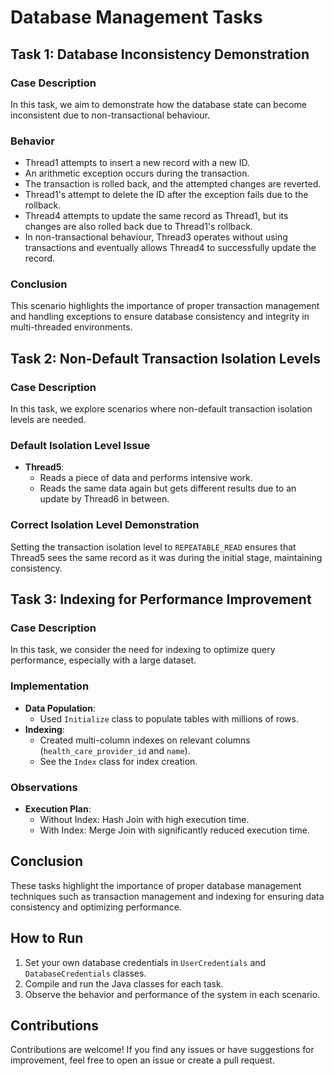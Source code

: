 # Database Management Tasks

## Task 1: Database Inconsistency Demonstration

### Case Description

In this task, we aim to demonstrate how the database state can become inconsistent due to non-transactional behaviour.

### Behavior

- Thread1 attempts to insert a new record with a new ID.
- An arithmetic exception occurs during the transaction.
- The transaction is rolled back, and the attempted changes are reverted.
- Thread1's attempt to delete the ID after the exception fails due to the rollback.
- Thread4 attempts to update the same record as Thread1, but its changes are also rolled back due to Thread1's rollback.
- In non-transactional behaviour, Thread3 operates without using transactions and eventually allows Thread4 to successfully update the record.

### Conclusion

This scenario highlights the importance of proper transaction management and handling exceptions to ensure database consistency and integrity in multi-threaded environments.


## Task 2: Non-Default Transaction Isolation Levels

### Case Description

In this task, we explore scenarios where non-default transaction isolation levels are needed.

### Default Isolation Level Issue

- **Thread5**:
  - Reads a piece of data and performs intensive work.
  - Reads the same data again but gets different results due to an update by Thread6 in between.

### Correct Isolation Level Demonstration

Setting the transaction isolation level to `REPEATABLE_READ` ensures that Thread5 sees the same record as it was during the initial stage, maintaining consistency.

## Task 3: Indexing for Performance Improvement

### Case Description

In this task, we consider the need for indexing to optimize query performance, especially with a large dataset.

### Implementation

- **Data Population**:
  - Used `Initialize` class to populate tables with millions of rows.
- **Indexing**:
  - Created multi-column indexes on relevant columns (`health_care_provider_id` and `name`).
  - See the `Index` class for index creation.

### Observations

- **Execution Plan**:
  - Without Index: Hash Join with high execution time.
  - With Index: Merge Join with significantly reduced execution time.

## Conclusion

These tasks highlight the importance of proper database management techniques such as transaction management and indexing for ensuring data consistency and optimizing performance.

## How to Run

1. Set your own database credentials in `UserCredentials` and `DatabaseCredentials` classes.
2. Compile and run the Java classes for each task.
3. Observe the behavior and performance of the system in each scenario.

## Contributions

Contributions are welcome! If you find any issues or have suggestions for improvement, feel free to open an issue or create a pull request.
